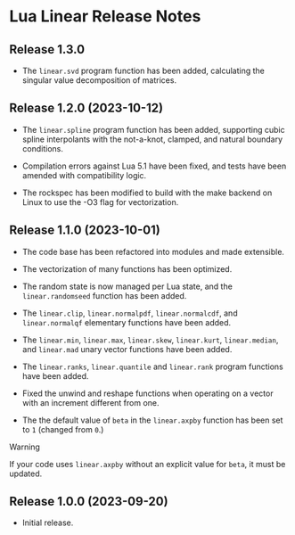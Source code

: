 # Lua Linear Release Notes


## Release 1.3.0

- The `linear.svd` program function has been added, calculating the singular value decomposition
of matrices.


## Release 1.2.0 (2023-10-12)

- The `linear.spline` program function has been added, supporting cubic spline interpolants with
the not-a-knot, clamped, and natural boundary conditions.

- Compilation errors against Lua 5.1 have been fixed, and tests have been amended with
compatibility logic.

- The rockspec has been modified to build with the make backend on Linux to use the -O3 flag
for vectorization.


## Release 1.1.0 (2023-10-01)

- The code base has been refactored into modules and made extensible.

- The vectorization of many functions has been optimized.

- The random state is now managed per Lua state, and the `linear.randomseed` function has been
added.

- The `linear.clip`, `linear.normalpdf`, `linear.normalcdf`, and `linear.normalqf` elementary
functions have been added.

- The `linear.min`, `linear.max`, `linear.skew`, `linear.kurt`, `linear.median`, and `linear.mad`
unary vector functions have been added.

- The `linear.ranks`, `linear.quantile` and `linear.rank` program functions have been added.

- Fixed the unwind and reshape functions when operating on a vector with an increment different
from one.

- The the default value of `beta` in the `linear.axpby` function has been set to `1` (changed from
`0`.)

> [!WARNING]
> If your code uses `linear.axpby` without an explicit value for `beta`, it must be updated.


## Release 1.0.0 (2023-09-20)

- Initial release.
